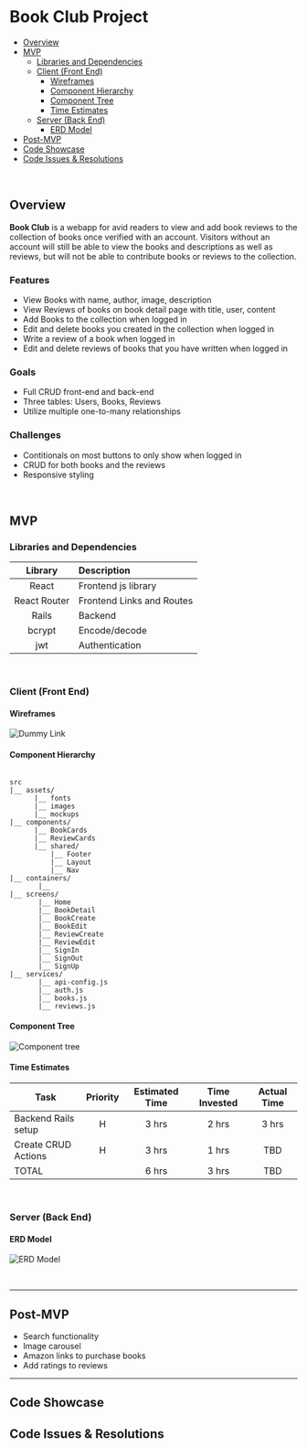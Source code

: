 # Book Club Project

- [Overview](#overview)
- [MVP](#mvp)
  - [Libraries and Dependencies](#libraries-and-dependencies)
  - [Client (Front End)](#client-front-end)
    - [Wireframes](#wireframes)
    - [Component Hierarchy](#component-hierarchy)
    - [Component Tree](#component-tree)
    - [Time Estimates](#time-estimates)
  - [Server (Back End)](#server-back-end)
    - [ERD Model](#erd-model)
- [Post-MVP](#post-mvp)
- [Code Showcase](#code-showcase)
- [Code Issues & Resolutions](#code-issues--resolutions)

<br>

## Overview

**Book Club** is a webapp for avid readers to view and add book reviews to the collection of books once verified with an account. Visitors without an account will still be able to view the books and descriptions as well as reviews, but will not be able to contribute books or reviews to the collection.

### Features

- View Books with name, author, image, description
- View Reviews of books on book detail page with title, user, content
- Add Books to the collection when logged in
- Edit and delete books you created in the collection when logged in
- Write a review of a book when logged in
- Edit and delete reviews of books that you have written when logged in

### Goals

- Full CRUD front-end and back-end
- Three tables: Users, Books, Reviews
- Utilize multiple one-to-many relationships

### Challenges

- Contitionals on most buttons to only show when logged in
- CRUD for both books and the reviews
- Responsive styling

<br>

## MVP


### Libraries and Dependencies

|     Library      | Description                                |
| :--------------: | :----------------------------------------- |
|      React       | Frontend js library|
|   React Router   | Frontend Links and Routes |
|       Rails      | Backend |
|      bcrypt      | Encode/decode |
|        jwt       | Authentication |

<br>

### Client (Front End)

#### Wireframes

![Dummy Link](url)


#### Component Hierarchy

``` structure

src
|__ assets/
      |__ fonts
      |__ images
      |__ mockups
|__ components/
      |__ BookCards
      |__ ReviewCards
      |__ shared/
          |__ Footer
          |__ Layout
          |__ Nav
|__ containers/
       |__ 
|__ screens/
       |__ Home
       |__ BookDetail
       |__ BookCreate
       |__ BookEdit
       |__ ReviewCreate
       |__ ReviewEdit
       |__ SignIn
       |__ SignOut
       |__ SignUp
|__ services/
       |__ api-config.js
       |__ auth.js
       |__ books.js
       |__ reviews.js

```

#### Component Tree

![Component tree](https://res.cloudinary.com/doas1ztbf/image/upload/v1614888454/P4%20Component%20Hierarchy.png)

#### Time Estimates

| Task                | Priority | Estimated Time | Time Invested | Actual Time |
| ------------------- | :------: | :------------: | :-----------: | :---------: |
| Backend Rails setup |    H     |     3 hrs      |     2 hrs     |    3 hrs    |
| Create CRUD Actions |    H     |     3 hrs      |     1 hrs     |     TBD     |
| TOTAL               |          |     6 hrs      |     3 hrs     |     TBD     |



<br>

### Server (Back End)

#### ERD Model

![ERD Model](https://res.cloudinary.com/doas1ztbf/image/upload/v1614874534/P4ERD.png)

<br>

***

## Post-MVP

- Search functionality
- Image carousel
- Amazon links to purchase books
- Add ratings to reviews

***

## Code Showcase


## Code Issues & Resolutions
